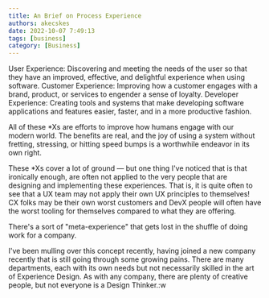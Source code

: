 ```yaml
---
title: An Brief on Process Experience 
authors: akecskes
date: 2022-10-07 7:49:13
tags: [business]
category: [Business]
---
```


User Experience: Discovering and meeting the needs of the user so that they have an improved, effective, and delightful experience when using software.
Customer Experience: Improving how a customer engages with a brand, product, or services to engender a sense of loyalty.
Developer Experience: Creating tools and systems that make developing software applications and features easier, faster, and in a more productive fashion.

All of these \*Xs are efforts to improve how humans engage with our modern world. The benefits are real, and the joy of using a system without fretting, stressing, or hitting speed bumps is a worthwhile endeavor in its own right.

These \*Xs cover a lot of ground &mdash; but one thing I've noticed that is that ironically enough, are often not applied to the very people that are designing and implementing these experiences. That is, it is quite often to see that a UX team may not apply their own UX principles to themselves! CX folks may be their own worst customers and DevX people will often have the worst tooling for themselves compared to what they are offering.

There's a sort of "meta-experience" that gets lost in the shuffle of doing work for a company.

I've been mulling over this concept recently, having joined a new company recently that is still going through some growing pains. There are many departments, each with its own needs but not necessarily skilled in the art of Experience Design. As with any company, there are plenty of creative people, but not everyone is a Design Thinker.:w

<!--

Each time I start with a new company, I quickly take note of what systems, tools, and processes they have in place. Inevitably, regardless of the size of the company, there's room for improvement.

The first thing I do, of course, is start to ask questions. And, just as inevitably, someone responds with "I don't like process for the sake of process."

I have no doubt that most people have been the victim of heavy-handed bureaucratic over-zealousness, myself included, and I curse those organizations that have traumatized my would-be and current co-workers to the point of being highly resistant to trying out new, better, processes. They've had really bad experiences in the past.

So have users, and customers, and even developers &mdash; which is how we, over time, ended up with the domains of User Experience, Customer Experience, and most recently Developer Experience, all of which ask the fundemental question, how do we make life a little less painful and even a bit more delightful, for people?

With "processes" having such a bad reputation, why don't we have the discipline of Process Experience ("PX")?

-->
